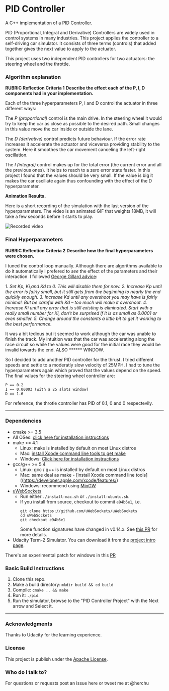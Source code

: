# PID Controller

A C++ implementation of a PID Controller.

PID (Proportional, Integral and Derivative) Controllers are widely used
in control systems in many industries. This project applies the controller
to a self-driving car simulator. It consists of three terms (controls) that
added together gives the next value to apply to the actuator.

This project uses two independent PID controllers for two actuators: the
steering wheel and the throttle.

### Algorithm explanation

**RUBRIC Reflection Criteria 1**
**Describe the effect each of the P, I, D components had in your implementation.**

Each of the three hyperparameters P, I and D control the actuator in three
different ways:

The *P (proportional)* control is the main drive. In the steering wheel it
would try to keep the car as close as possible to the desired path. Small
changes in this value move the car inside or outside the lane.

The *D (derivative)* control predicts future behaviour. If the error rate
increases it accelerate the actuator and viceversa providing stability to
the system. Here it smoothes the car movement canceling the left-right
oscillation.

The *I (integral)* control makes up for the total error (the current
error and all the previous ones). It helps to reach to a zero error
state faster. In this project I found that the values should be
very small. If the value is big it makes the car oscillate again thus
confounding with the effect of the D hyperparameter.


**Animation Results.**

Here is a short recording of the simulation with the last version of
the hyperparameters. The video is an animated GIF that weights 18MB,
it will take a few seconds before it starts to play.

![Recorded video](./imgs/pidctrl-final.gif "Recorded Video. 18MB GIF")


### Final Hyperparameters

**RUBRIC Reflection Criteria 2**
**Describe how the final hyperparameters were chosen.**

I tuned the control loop manually. Although there are algorithms available
to do it automatically I prefered to *see* the effect of the parameters and
their interaction. I followed [George Gillard advice](https://udacity-reviews-uploads.s3.amazonaws.com/_attachments/41330/1493863065/pid_control_document.pdf):

*1. Set Kp, Ki,and Kd to 0. This will disable them for now.*
*2. Increase Kp until the error is fairly small, but it still gets from the beginning to nearly the end quickly enough.*
*3. Increase Kd until any overshoot you may have is fairly minimal. But be careful with Kd – too much will make it overshoot.*
*4. Increase Ki until any error that is still existing is eliminated. Start with a really small number for Ki, don't be surprised if it is as small as 0.0001 or even smaller.*
*5. Change around the constants a little bit to get it working to the best performance.*

It was a bit tedious but it seemed to work although the car was unable to finish the track.
My intuition was that the car was accelerating along the race circuit so while the
values were good for the initial race they would be invalid towards the end. ALSO ****** WINDOW.

So I decided to add another PID controller for the thrust. I tried different speeds and
settle to a moderatly slow velocity of 25MPH. I had to tune the hyperparameters again
which proved that the values depend on the speed. The final values for the steering
wheel controller are:

    P == 0.2
    I == 0.00003 (with a 25 slots window)
    D == 1.6

For reference, the throtle controller has PID of 0.1, 0 and 0 respectevily.


---

### Dependencies

* cmake >= 3.5
 * All OSes: [click here for installation instructions](https://cmake.org/install/)
* make >= 4.1
  * Linux: make is installed by default on most Linux distros
  * Mac: [install Xcode command line tools to get make](https://developer.apple.com/xcode/features/)
  * Windows: [Click here for installation instructions](http://gnuwin32.sourceforge.net/packages/make.htm)
* gcc/g++ >= 5.4
  * Linux: gcc / g++ is installed by default on most Linux distros
  * Mac: same deal as make - [install Xcode command line tools]((https://developer.apple.com/xcode/features/)
  * Windows: recommend using [MinGW](http://www.mingw.org/)
* [uWebSockets](https://github.com/uWebSockets/uWebSockets)
  * Run either `./install-mac.sh` or `./install-ubuntu.sh`.
  * If you install from source, checkout to commit `e94b6e1`, i.e.
    ```
    git clone https://github.com/uWebSockets/uWebSockets 
    cd uWebSockets
    git checkout e94b6e1
    ```
    Some function signatures have changed in v0.14.x. See [this PR](https://github.com/udacity/CarND-MPC-Project/pull/3) for more details.
* Udacity Term-2 Simulator. You can download it from the [project intro page](https://github.com/udacity/self-driving-car-sim/releases).

There's an experimental patch for windows in this [PR](https://github.com/udacity/CarND-PID-Control-Project/pull/3)

### Basic Build Instructions

1. Clone this repo.
2. Make a build directory: `mkdir build && cd build`
3. Compile: `cmake .. && make`
4. Run it: `./pid`. 
5. Run the simulator, browse to the "PID Controller Project" with the Next arrow and Select it.

---

### Acknowledgments

Thanks to Udacity for the learning experience.

### License

This project is publish under the [Apache License](http://www.apache.org/licenses/LICENSE-2.0).

### Who do I talk to?

For questions or requests post an issue here or tweet me at @herchu

